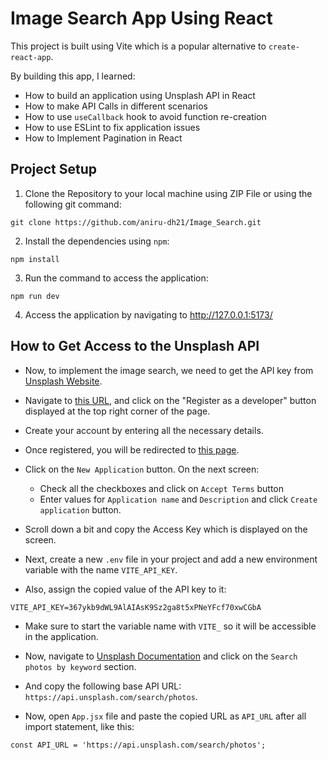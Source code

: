 # Image Search App Using React

This project is built using Vite which is a popular alternative to `create-react-app`.

By building this app, I learned:
- How to build an application using Unsplash API in React
- How to make API Calls in different scenarios
- How to use `useCallback` hook to avoid function re-creation
- How to use ESLint to fix application issues
- How to Implement Pagination in React

## Project Setup

1. Clone the Repository to your local machine using ZIP File or using the following git command:
```
git clone https://github.com/aniru-dh21/Image_Search.git
```

2. Install the dependencies using `npm`:
```
npm install
```

3. Run the command to access the application:
```
npm run dev
```

4. Access the application by navigating to <ins>http://127.0.0.1:5173/</ins>

## How to Get Access to the Unsplash API

- Now, to implement the image search, we need to get the API key from <a href="https://unsplash.com/">Unsplash Website</a>.

- Navigate to <a href="https://unsplash.com/developers">this URL</a>, and click on the "Register as a developer" button displayed at the top right corner of the page.

- Create your account by entering all the necessary details.

- Once registered, you will be redirected to <a href="https://unsplash.com/oauth/applications">this page</a>.

- Click on the `New Application` button. On the next screen:
  - Check all the checkboxes and click on `Accept Terms` button
  - Enter values for `Application name` and `Description` and click `Create application` button.

- Scroll down a bit and copy the Access Key which is displayed on the screen.

- Next, create a new `.env` file in your project and add a new environment variable with the name `VITE_API_KEY`.

- Also, assign the copied value of the API key to it:
```
VITE_API_KEY=367ykb9dWL9AlAIAsK9Sz2ga8t5xPNeYFcf70xwCGbA
```

- Make sure to start the variable name with `VITE_` so it will be accessible in the application.

- Now, navigate to <a href="https://unsplash.com/documentation">Unsplash Documentation</a> and click on the `Search photos by keyword` section.

- And copy the following base API URL: `https://api.unsplash.com/search/photos`.

- Now, open `App.jsx` file and paste the copied URL as `API_URL` after all import statement, like this:
```
const API_URL = 'https://api.unsplash.com/search/photos';
```

